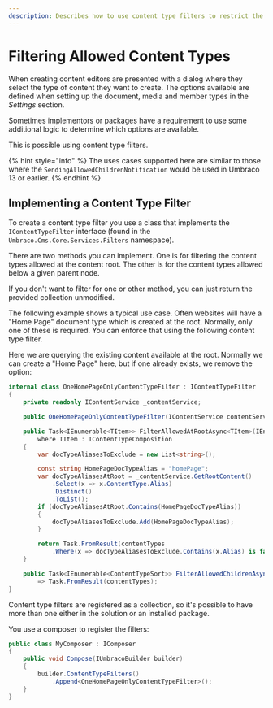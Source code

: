 ```yaml
---
description: Describes how to use content type filters to restrict the allowed content options available to editors.
---
```


# Filtering Allowed Content Types

When creating content editors are presented with a dialog where they select the type of content they want to create. The options available are defined when setting up the document, media and member types in the _Settings_ section.

Sometimes implementors or packages have a requirement to use some additional logic to determine which options are available.

This is possible using content type filters.

{% hint style="info" %}
The uses cases supported here are similar to those where the `SendingAllowedChildrenNotification` would be used in Umbraco 13 or earlier.
{% endhint %}

## Implementing a Content Type Filter

To create a content type filter you use a class that implements the `IContentTypeFilter` interface (found in the `Umbraco.Cms.Core.Services.Filters` namespace).

There are two methods you can implement. One is for filtering the content types allowed at the content root. The other is for the content types allowed below a given parent node.

If you don't want to filter for one or other method, you can just return the provided collection unmodified.

The following example shows a typical use case. Often websites will have a "Home Page" document type which is created at the root. Normally, only one of these is required. You can enforce that using the following content type filter.

Here we are querying the existing content available at the root. Normally we can create a "Home Page" here, but if one already exists, we remove the option:

```csharp
internal class OneHomePageOnlyContentTypeFilter : IContentTypeFilter
{
    private readonly IContentService _contentService;

    public OneHomePageOnlyContentTypeFilter(IContentService contentService) => _contentService = contentService;

    public Task<IEnumerable<TItem>> FilterAllowedAtRootAsync<TItem>(IEnumerable<TItem> contentTypes)
        where TItem : IContentTypeComposition
    {
        var docTypeAliasesToExclude = new List<string>();

        const string HomePageDocTypeAlias = "homePage";
        var docTypeAliasesAtRoot = _contentService.GetRootContent()
            .Select(x => x.ContentType.Alias)
            .Distinct()
            .ToList();
        if (docTypeAliasesAtRoot.Contains(HomePageDocTypeAlias))
        {
            docTypeAliasesToExclude.Add(HomePageDocTypeAlias);
        }

        return Task.FromResult(contentTypes
            .Where(x => docTypeAliasesToExclude.Contains(x.Alias) is false));
    }

    public Task<IEnumerable<ContentTypeSort>> FilterAllowedChildrenAsync(IEnumerable<ContentTypeSort> contentTypes, Guid parentKey)
        => Task.FromResult(contentTypes);
}
```

Content type filters are registered as a collection, so it's possible to have more than one either in the solution or an installed package.

You use a composer to register the filters:

```csharp
public class MyComposer : IComposer
{
    public void Compose(IUmbracoBuilder builder)
    {
        builder.ContentTypeFilters()
            .Append<OneHomePageOnlyContentTypeFilter>();
    }
}
```
